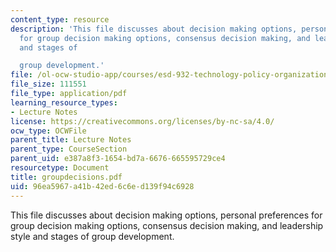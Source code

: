 ```yaml
---
content_type: resource
description: 'This file discusses about decision making options, personal preferences
  for group decision making options, consensus decision making, and leadership style
  and stages of

  group development.'
file: /ol-ocw-studio-app/courses/esd-932-technology-policy-organizations-spring-2005/96ea5967a41b42ed6c6ed139f94c6928_groupdecisions.pdf
file_size: 111551
file_type: application/pdf
learning_resource_types:
- Lecture Notes
license: https://creativecommons.org/licenses/by-nc-sa/4.0/
ocw_type: OCWFile
parent_title: Lecture Notes
parent_type: CourseSection
parent_uid: e387a8f3-1654-bd7a-6676-665595729ce4
resourcetype: Document
title: groupdecisions.pdf
uid: 96ea5967-a41b-42ed-6c6e-d139f94c6928
---
```

This file discusses about decision making options, personal preferences for group decision making options, consensus decision making, and leadership style and stages of
group development.